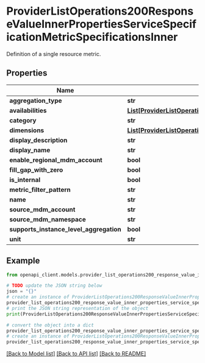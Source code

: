 # ProviderListOperations200ResponseValueInnerPropertiesServiceSpecificationMetricSpecificationsInner

Definition of a single resource metric.

## Properties

Name | Type | Description | Notes
------------ | ------------- | ------------- | -------------
**aggregation_type** | **str** |  | [optional] 
**availabilities** | [**List[ProviderListOperations200ResponseValueInnerPropertiesServiceSpecificationMetricSpecificationsInnerAvailabilitiesInner]**](ProviderListOperations200ResponseValueInnerPropertiesServiceSpecificationMetricSpecificationsInnerAvailabilitiesInner.md) |  | [optional] 
**category** | **str** |  | [optional] 
**dimensions** | [**List[ProviderListOperations200ResponseValueInnerPropertiesServiceSpecificationMetricSpecificationsInnerDimensionsInner]**](ProviderListOperations200ResponseValueInnerPropertiesServiceSpecificationMetricSpecificationsInnerDimensionsInner.md) |  | [optional] 
**display_description** | **str** |  | [optional] 
**display_name** | **str** |  | [optional] 
**enable_regional_mdm_account** | **bool** |  | [optional] 
**fill_gap_with_zero** | **bool** |  | [optional] 
**is_internal** | **bool** |  | [optional] 
**metric_filter_pattern** | **str** |  | [optional] 
**name** | **str** |  | [optional] 
**source_mdm_account** | **str** |  | [optional] 
**source_mdm_namespace** | **str** |  | [optional] 
**supports_instance_level_aggregation** | **bool** |  | [optional] 
**unit** | **str** |  | [optional] 

## Example

```python
from openapi_client.models.provider_list_operations200_response_value_inner_properties_service_specification_metric_specifications_inner import ProviderListOperations200ResponseValueInnerPropertiesServiceSpecificationMetricSpecificationsInner

# TODO update the JSON string below
json = "{}"
# create an instance of ProviderListOperations200ResponseValueInnerPropertiesServiceSpecificationMetricSpecificationsInner from a JSON string
provider_list_operations200_response_value_inner_properties_service_specification_metric_specifications_inner_instance = ProviderListOperations200ResponseValueInnerPropertiesServiceSpecificationMetricSpecificationsInner.from_json(json)
# print the JSON string representation of the object
print(ProviderListOperations200ResponseValueInnerPropertiesServiceSpecificationMetricSpecificationsInner.to_json())

# convert the object into a dict
provider_list_operations200_response_value_inner_properties_service_specification_metric_specifications_inner_dict = provider_list_operations200_response_value_inner_properties_service_specification_metric_specifications_inner_instance.to_dict()
# create an instance of ProviderListOperations200ResponseValueInnerPropertiesServiceSpecificationMetricSpecificationsInner from a dict
provider_list_operations200_response_value_inner_properties_service_specification_metric_specifications_inner_from_dict = ProviderListOperations200ResponseValueInnerPropertiesServiceSpecificationMetricSpecificationsInner.from_dict(provider_list_operations200_response_value_inner_properties_service_specification_metric_specifications_inner_dict)
```
[[Back to Model list]](../README.md#documentation-for-models) [[Back to API list]](../README.md#documentation-for-api-endpoints) [[Back to README]](../README.md)


